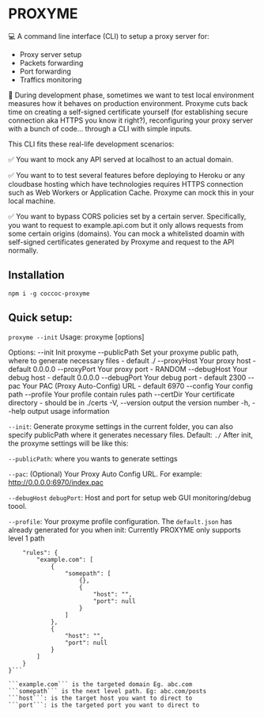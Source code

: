 # PROXYME
💻 A command line interface (CLI) to setup a proxy server for:
- Proxy server setup
- Packets forwarding
- Port forwarding
- Traffics monitoring

🔵 During development phase, sometimes we want to test local environment measures how it behaves on production environment.
Proxyme cuts back time on creating a self-signed certificate yourself (for establishing secure connection aka HTTPS you know it right?), reconfiguring your proxy server with a bunch of code... through a CLI with simple inputs.

This CLI fits these real-life development scenarios:

✅ You want to mock any API served at localhost to an actual domain.

✅ You want to to test several features before deploying to Heroku or any cloudbase hosting which have technologies requires HTTPS connection such as Web Workers or Application Cache. Proxyme can mock this in your local machine.

✅ You want to bypass CORS policies set by a certain server. Specifically, you want to request to example.api.com but it only allows requests from some certain origins (domains). You can mock a whitelisted doamin with self-signed certificates generated by Proxyme and request to the API normally. 

## Installation
```npm i -g coccoc-proxyme```

## Quick setup:
``` proxyme --init ```
Usage: proxyme [options]

Options:
  --init         Init proxyme
  --publicPath   Set your proxyme public path, where to generate necessary files - default ./
  --proxyHost    Your proxy host - default 0.0.0.0
  --proxyPort    Your proxy port - RANDOM
  --debugHost    Your debug host - default 0.0.0.0
  --debugPort    Your debug port - default 2300
  --pac          Your PAC (Proxy Auto-Config) URL - default 6970
  --config       Your config path
  --profile      Your profile contain rules path
  --certDir      Your certificate directory - should be in ./certs
  -V, --version  output the version number
  -h, --help     output usage information

```--init```: Generate proxyme settings in the current folder, you can also specify publicPath where it generates necessary files. Default: ```./```
After init, the proxyme settings will be like this:

```--publicPath```: where you wants to generate settings

```--pac```: (Optional) Your Proxy Auto Config URL. For example: http://0.0.0.0:6970/index.pac

```--debugHost``` ```debugPort```: Host and port for setup web GUI monitoring/debug toool.

```--profile```: Your proxyme profile configuration. The ```default.json``` has already generated for you when init:
Currently PROXYME only supports level 1 path
```{
	"rules": {
		"example.com": [
			{
				"somepath": [
					{},
					{
						"host": "",
						"port": null
					}
				]
			},
			{
				"host": "",
				"port": null
			}
		]
	}
}```

```example.com``` is the targeted domain Eg. abc.com
```somepath``` is the next level path. Eg: abc.com/posts
```host```: is the target host you want to direct to
```port```: is the targeted port you want to direct to


